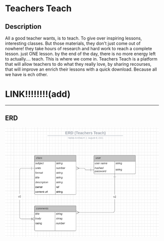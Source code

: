 # Teachers Teach
## Description
All a good teacher wants, is to teach. To give over inspiring lessons, interesting classes. But those materials, they don't just come out of nowhere! they take hours of research and hard work to reach a complete lesson. just ONE lesson. by the end of the day, there is no more energy left to actually.... teach.
This is where we come in. Teachers Teach is a platform that will allow teachers to do what they really love, by sharing recourses, that will improve an enrich their lessons with a quick download.
Because all we have is ech other.
# LINK!!!!!!!!(add)

---
## ERD
![erd-teacher-class-relationship](img/erd.png)